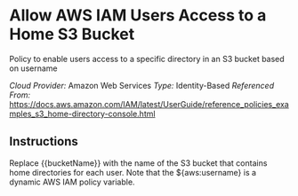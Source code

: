 # Allow AWS IAM Users Access to a Home S3 Bucket
Policy to enable users access to a specific directory in an S3 bucket based on username

*Cloud Provider:* Amazon Web Services
*Type:* Identity-Based
*Referenced From:* https://docs.aws.amazon.com/IAM/latest/UserGuide/reference_policies_examples_s3_home-directory-console.html

## Instructions
Replace {{bucketName}} with the name of the S3 bucket that contains home directories for each user. Note that the ${aws:username} is a dynamic AWS IAM policy variable.